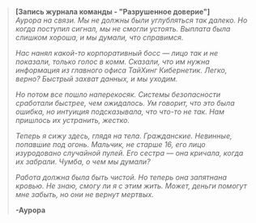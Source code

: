 > **[Запись журнала команды - "Разрушенное доверие"]**  
> _Аурора на связи. Мы не должны были углубляться так далеко. Но когда поступил сигнал, мы не смогли устоять. Выплата была слишком хороша, и мы думали, что справимся._
>
> _Нас нанял какой-то корпоративный босс — лицо так и не показали, только голос в комм. Сказали, что им нужна информация из главного офиса ТайХинг Кибернетик. Легко, верно? Быстрый захват данных, и мы уходим._
>
> _Но потом все пошло наперекосяк. Системы безопасности сработали быстрее, чем ожидалось. Ум говорит, что это была ошибка, но интуиция подсказывала, что что-то не так. Нам пришлось их устранить, жестко._
>
> _Теперь я сижу здесь, глядя на тела. Гражданские. Невинные, попавшие под огонь. Мальчик, не старше 16, его лицо изуродовано случайной пулей. Его сестра — она кричала, когда их забрали. Чумба, о чем мы думали?_
>
> _Работа должна была быть чистой. Но теперь она запятнана кровью. Не знаю, смогу ли я с этим жить. Может, деньги помогут мне забыть, но они не вернут мертвых._
>
> **-Аурора**
